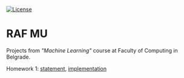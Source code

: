 [![License](https://img.shields.io/badge/License-Apache%202.0-blue.svg)](https://opensource.org/licenses/Apache-2.0)

# RAF MU

Projects from *"Machine Learning"* course at Faculty of Computing in Belgrade.

Homework 1: [statement](https://github.com/jelic98/raf_mu/blob/master/homweork_1/homework_1.pdf), [implementation](https://github.com/jelic98/raf_mu/blob/master/homework_1)
